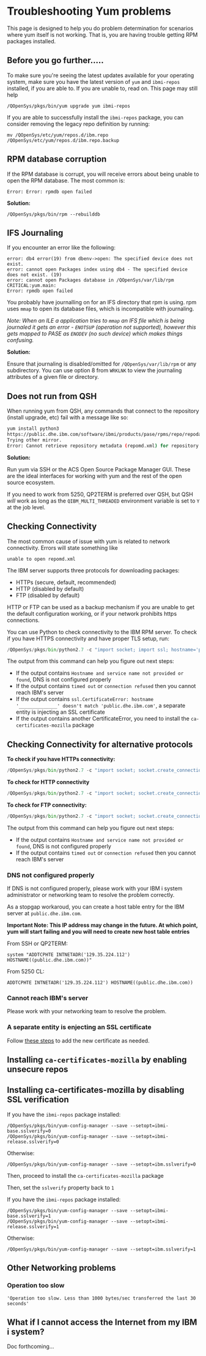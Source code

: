 # Troubleshooting Yum problems

This page is designed to help you do problem determination for scenarios where yum itself is not working.
That is, you are having trouble getting RPM packages installed. 

## Before you go further.....

To make sure you're seeing the latest updates available for your operating system, make sure you have
the latest version of `yum` and `ibmi-repos` installed, if you are able to. If you are unable to, read on. 
This page may still help
```
/QOpenSys/pkgs/bin/yum upgrade yum ibmi-repos
```

If you are able to successfully install the `ibmi-repos` package, you can consider removing the
legacy repo definition by running:

```
mv /QOpenSys/etc/yum/repos.d/ibm.repo /QOpenSys/etc/yum/repos.d/ibm.repo.backup
```


## RPM database corruption
If the RPM database is corrupt, you will receive errors about being unable to open the RPM database. 
The most common is: 

```
Error: Error: rpmdb open failed
```

**Solution:**

```
/QOpenSys/pkgs/bin/rpm --rebuilddb
```


## IFS Journaling

If you encounter an error like the following:

```text
error: db4 error(19) from dbenv->open: The specified device does not exist.
error: cannot open Packages index using db4 - The specified device does not exist. (19)
error: cannot open Packages database in /QOpenSys/var/lib/rpm
CRITICAL:yum.main:
Error: rpmdb open failed 
```

You probably have journalling on for an IFS directory that rpm is using. rpm
uses `mmap` to open its database files, which is incompatible with journaling.

*Note: When an ILE a application tries to `mmap` an IFS file which is being
journaled it gets an error - `ENOTSUP` (operation not supported), however this
gets mapped to PASE as `ENODEV` (no such device) which makes things confusing.*

**Solution:**

Ensure that journaling is disabled/omitted for `/QOpenSys/var/lib/rpm` or any
subdirectory. You can use option 8 from `WRKLNK` to view the journaling
attributes of a given file or directory.

## Does not run from QSH

When running yum from QSH, any commands that connect to the repository (install
upgrade, etc) fail with a message like so:

```sh
yum install python3
https://public.dhe.ibm.com/software/ibmi/products/pase/rpms/repo/repodata/repomd.xml: [Errno 14] curl#6 - "getaddrinfo() thread failed to start"
Trying other mirror.
Error: Cannot retrieve repository metadata (repomd.xml) for repository: ibm. Please verify its path and try again
```

**Solution:**

Run yum via SSH or the ACS Open Source Package Manager GUI. These are the ideal
interfaces for working with yum and the rest of the open source ecosystem.

If you need to work from 5250, QP2TERM is preferred over QSH, but QSH _will_
work as long as the `QIBM_MULTI_THREADED` environment variable is set to `Y` at
the job level.


## Checking Connectivity

The most common cause of issue with yum is related to network connectivity. Errors will state something like
```
unable to open repomd.xml
```

The IBM server supports three protocols for downloading packages:
- HTTPs (secure, default, recommended)
- HTTP (disabled by default)
- FTP (disabled by default)

HTTP or FTP can be used as a backup mechanism if you are unable to get the default configuration working, or if your network
prohibits https connections. 

You can use Python to check connectivity to the IBM RPM server. To check if you have HTTPS connectivity and have proper
TLS setup, run:

```python
/QOpenSys/pkgs/bin/python2.7 -c "import socket; import ssl; hostname='public.dhe.ibm.com'; ssl.create_default_context().wrap_socket(socket.create_connection((hostname,443), 30), server_hostname=hostname) ; print 'success'"
```

The output from this command can help you figure out next steps:
- If the output contains `Hostname and service name not provided or found`, DNS is not configured properly
- If the output contains `timed out` or `connection refused` then you cannot reach IBM's server
- If the output contains `ssl.CertificateError: hostname '______________' doesn't match 'public.dhe.ibm.com'`, a separate entity is injecting an SSL certificate
- If the output contains another CertificateError, you need to install the `ca-certificates-mozilla` package

## Checking Connectivity for alternative protocols

**To check if you have HTTPs connectivity:**

```python
/QOpenSys/pkgs/bin/python2.7 -c "import socket; socket.create_connection(('public.dhe.ibm.com', 80), 30); print 'success'"
```

**To check for HTTP connectivity**

```python
/QOpenSys/pkgs/bin/python2.7 -c "import socket; socket.create_connection(('public.dhe.ibm.com', 80), 30); print 'success'"
```

**To check for FTP connectivity:**

```python
/QOpenSys/pkgs/bin/python2.7 -c "import socket; socket.create_connection(('public.dhe.ibm.com', 21), 30); print 'success'"
```

The output from this command can help you figure out next steps:
- If the output contains `Hostname and service name not provided or found`, DNS is not configured properly
- If the output contains `timed out` or `connection refused` then you cannot reach IBM's server


### DNS not configured properly

If DNS is not configured properly, please work with your IBM i system administrator or networking team to resolve the problem correctly. 

As a stopgap workaroud, you can create a host table entry for the IBM server at `public.dhe.ibm.com`.

**Important Note: This IP address may change in the future. At which point, yum will start failing and you will need to create new host table entries**

From SSH or QP2TERM:
```
system "ADDTCPHTE INTNETADR('129.35.224.112') HOSTNAME((public.dhe.ibm.com))"
```

From 5250 CL:
```
ADDTCPHTE INTNETADR('129.35.224.112') HOSTNAME((public.dhe.ibm.com))
```

### Cannot reach IBM's server

Please work with your networking team to resolve the problem.

### A separate entity is enjecting an SSL certificate

Follow [these steps](https://www.seidengroup.com/2021/04/26/how-to-validate-self-signed-ssl-tls-certificates-from-ibm-i/)
to add the new certificate as needed. 

## Installing `ca-certificates-mozilla` by enabling unsecure repos


## Installing ca-certificates-mozilla by disabling SSL verification

If you have the `ibmi-repos` package installed:

```
/QOpenSys/pkgs/bin/yum-config-manager --save --setopt=ibmi-base.sslverify=0
/QOpenSys/pkgs/bin/yum-config-manager --save --setopt=ibmi-release.sslverify=0
```
Otherwise: 

```
/QOpenSys/pkgs/bin/yum-config-manager --save --setopt=ibm.sslverify=0
```

Then, proceed to install the `ca-certificates-mozilla` package

Then, set the `sslverify` property back to `1`

If you have the `ibmi-repos` package installed:

```
/QOpenSys/pkgs/bin/yum-config-manager --save --setopt=ibmi-base.sslverify=1
/QOpenSys/pkgs/bin/yum-config-manager --save --setopt=ibmi-release.sslverify=1
```
Otherwise: 

```
/QOpenSys/pkgs/bin/yum-config-manager --save --setopt=ibm.sslverify=1
```
 

## Other Networking problems

### Operation too slow

```
'Operation too slow. Less than 1000 bytes/sec transferred the last 30 seconds'
```


## What if I cannot access the Internet from my IBM i system?

Doc forthcoming...
